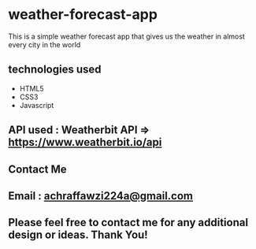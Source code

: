 # weather-forecast-app
This is a simple weather forecast app that gives us the weather in almost every city in the world

## technologies used
- HTML5
- CSS3
- Javascript

## API used : Weatherbit API => https://www.weatherbit.io/api

## Contact Me
  ## Email : achraffawzi224a@gmail.com
 
## Please feel free to contact me for any additional design or ideas. Thank You!
